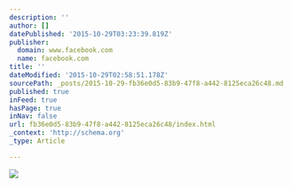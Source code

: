 ```yaml
---
description: ''
author: []
datePublished: '2015-10-29T03:23:39.819Z'
publisher:
  domain: www.facebook.com
  name: facebook.com
title: ''
dateModified: '2015-10-29T02:58:51.178Z'
sourcePath: _posts/2015-10-29-fb36e0d5-83b9-47f8-a442-8125eca26c48.md
published: true
inFeed: true
hasPage: true
inNav: false
url: fb36e0d5-83b9-47f8-a442-8125eca26c48/index.html
_context: 'http://schema.org'
_type: Article

---
```

![](https://scontent-lga3-1.xx.fbcdn.net/hphotos-xfa1/v/t1.0-9/10690221_914280151925288_5145788289650067760_n.jpg?oh=0f60e7c64dc09ae3579260687686fa8f&oe=56B6FFE2)